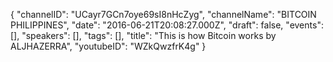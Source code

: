 {
    "channelID": "UCayr7GCn7oye69sI8nHcZyg",
    "channelName": "BITCOIN PHILIPPINES",
    "date": "2016-06-21T20:08:27.000Z",
    "draft": false,
    "events": [],
    "speakers": [],
    "tags": [],
    "title": "This is how Bitcoin works by ALJHAZERRA",
    "youtubeID": "WZkQwzfrK4g"
}